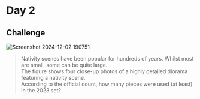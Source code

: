 # Day 2

## Challenge
![Screenshot 2024-12-02 190751](https://github.com/user-attachments/assets/63cfb333-0f0c-475d-b772-848af94fa8ec)

> Nativity scenes have been popular for hundreds of years. Whilst most are small, some can be quite large. <br>
> The figure shows four close-up photos of a highly detailed diorama featuring a nativity scene. <br>
> According to the official count, how many pieces were used (at least) in the 2023 set?
